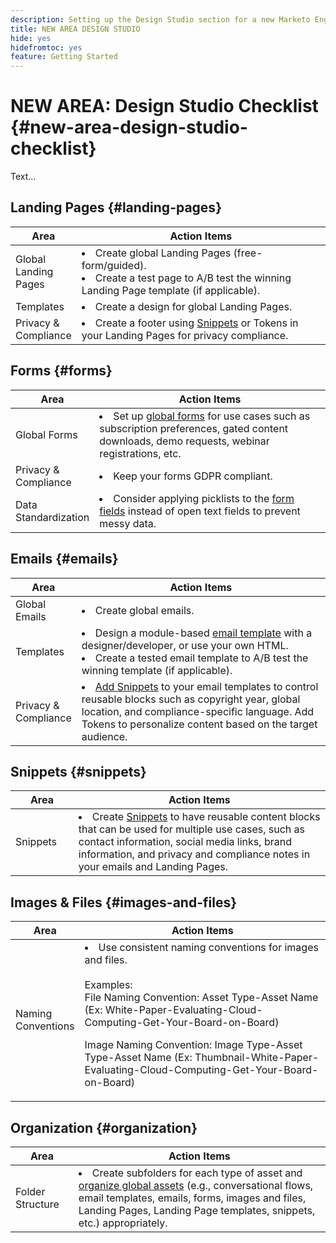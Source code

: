 ```yaml
---
description: Setting up the Design Studio section for a new Marketo Engage instance.
title: NEW AREA DESIGN STUDIO
hide: yes
hidefromtoc: yes
feature: Getting Started
---
```

# NEW AREA: Design Studio Checklist {#new-area-design-studio-checklist}

Text...

## Landing Pages {#landing-pages}

<table>
<thead>
  <tr>
    <th style="width:20%">Area</th>
    <th style="width:80%">Action Items</th>
  </tr>
</thead>
<tbody>
  <tr>
    <td>Global Landing Pages</td>
    <td><li>Create global Landing Pages (free-form/guided).</li>
    <li>Create a test page to A/B test the winning Landing Page template (if applicable).</li></td>
  </tr>
  <tr>
    <td>Templates</td>
    <td><li>Create a design for global Landing Pages.</li></td>
  </tr>
  <tr>
    <td>Privacy &amp; Compliance</td>
    <td><li>Create a footer using <a href="https://experienceleague.adobe.com/en/docs/marketo/using/product-docs/demand-generation/landing-pages/personalizing-landing-pages/add-a-snippet-to-a-landing-page">Snippets</a> or Tokens in your Landing Pages for privacy compliance.</li></td>
  </tr>
</tbody>
</table>

## Forms {#forms}

<table>
<thead>
  <tr>
    <th style="width:20%">Area</th>
    <th style="width:80%">Action Items</th>
  </tr>
</thead>
<tbody>
  <tr>
    <td>Global Forms</td>
    <td><li>Set up <a href="https://experienceleague.adobe.com/en/docs/marketo/using/product-docs/demand-generation/forms/creating-a-form/create-a-form#product-docs" target="_blank">global forms</a> for use cases such as subscription preferences, gated content downloads, demo requests, webinar registrations, etc.</li></td>
  </tr>
  <tr>
    <td>Privacy &amp; Compliance</td>
    <td><li>Keep your forms GDPR compliant.</li></td>
  </tr>
  <tr>
    <td>Data Standardization</td>
    <td><li>Consider applying picklists to the <a href="https://experienceleague.adobe.com/en/docs/marketo/using/product-docs/demand-generation/forms/creating-a-form/add-a-field-to-a-form#product-docs" target="_blank">form fields</a> instead of open text fields to prevent messy data.</li></td>
  </tr>
</tbody>
</table>

## Emails {#emails}

<table>
<thead>
  <tr>
    <th style="width:20%">Area</th>
    <th style="width:80%">Action Items</th>
  </tr>
</thead>
<tbody>
  <tr>
    <td>Global Emails</td>
    <td><li>Create global emails.</li></td>
  </tr>
  <tr>
    <td>Templates</td>
    <td><li>Design a module-based <a href="https://experienceleague.adobe.com/en/docs/marketo/using/product-docs/email-marketing/general/email-editor-2/create-an-email-template" target="_blank">email template</a> with a designer/developer, or use your own HTML.</li>
    <li>Create a tested email template to A/B test the winning template (if applicable).</li></td>
  </tr>
  <tr>
    <td>Privacy &amp; Compliance</td>
    <td><li><a href="https://experienceleague.adobe.com/en/docs/marketo/using/product-docs/email-marketing/general/functions-in-the-editor/add-a-snippet-to-an-email" target="_blank">Add Snippets</a> to your email templates to control reusable blocks such as copyright year, global location, and compliance-specific language. Add Tokens to personalize content based on the target audience.</li></td>
  </tr>
</tbody>
</table>

## Snippets {#snippets}

<table>
<thead>
  <tr>
    <th style="width:20%">Area</th>
    <th style="width:80%">Action Items</th>
  </tr>
</thead>
<tbody>
  <tr>
    <td>Snippets</td>
    <td><li>Create <a href="https://experienceleague.adobe.com/en/docs/marketo/using/product-docs/personalization/segmentation-and-snippets/snippets/create-a-snippet#product-docs" target="_blank">Snippets</a> to have reusable content blocks that can be used for multiple use cases, such as contact information, social media links, brand information, and privacy and compliance notes in your emails and Landing Pages.</li></td>
  </tr>
</tbody>
</table>

## Images & Files {#images-and-files}

<table>
<thead>
  <tr>
    <th style="width:20%">Area</th>
    <th style="width:80%">Action Items</th>
  </tr>
</thead>
<tbody>
  <tr>
    <td>Naming Conventions</td>
    <td><li>Use consistent naming conventions for images and files.</li>  
    <br>Examples:  
    <br>File Naming Convention: Asset Type-Asset Name (Ex: White-Paper-Evaluating-Cloud-Computing-Get-Your-Board-on-Board) 
    <p>Image Naming Convention: Image Type-Asset Type-Asset Name (Ex: Thumbnail-White-Paper-Evaluating-Cloud-Computing-Get-Your-Board-on-Board)</td>
  </tr>
</tbody>
</table>

## Organization {#organization}

<table>
<thead>
  <tr>
    <th style="width:20%">Area</th>
    <th style="width:80%">Action Items</th>
  </tr>
</thead>
<tbody>
  <tr>
    <td>Folder Structure </td>
    <td><li>Create subfolders for each type of asset and <a href="https://experienceleague.adobe.com/en/docs/marketo/using/product-docs/demand-generation/images-and-files/organize-your-images-and-files-using-folders">organize global assets</a> (e.g., conversational flows, email templates, emails, forms, images and files, Landing Pages, Landing Page templates, snippets, etc.) appropriately.</li></td>
  </tr>
</tbody>
</table>
